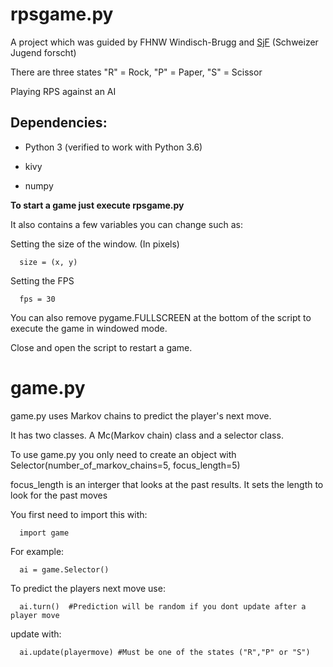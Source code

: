 # rpsgame.py
A project which was guided by FHNW Windisch-Brugg and [SjF](https://sjf.ch/review-studienwoche-fascinating-informatics-2020/) (Schweizer Jugend forscht)


There are three states "R" = Rock, "P" = Paper, "S" = Scissor

Playing RPS against an AI 

## Dependencies:
- Python 3 (verified to work with Python 3.6)

- kivy

- numpy


**To start a game just execute rpsgame.py**

It also contains a few variables you can change such as:

Setting the size of the window. (In pixels)

      size = (x, y)  
Setting the FPS

      fps = 30

You can also remove pygame.FULLSCREEN at the bottom of the script to execute the game in windowed mode.

Close and open the script to restart a game.

# game.py
game.py uses Markov chains to predict the player's next move. 

It has two classes. A Mc(Markov chain) class and a selector class.

To use game.py you only need to create an object with Selector(number_of_markov_chains=5, focus_length=5)


focus_length is an interger that looks at the past results. It sets the length to look for the past moves 

You first need to import this with:

      import game

For example:

      ai = game.Selector()

To predict the players next move use:

      ai.turn()  #Prediction will be random if you dont update after a player move

update with:

      ai.update(playermove) #Must be one of the states ("R","P" or "S")

      

